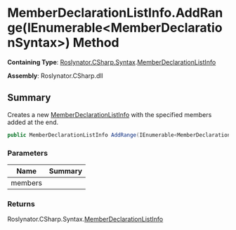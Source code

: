 # MemberDeclarationListInfo\.AddRange\(IEnumerable\<MemberDeclarationSyntax>\) Method

**Containing Type**: [Roslynator.CSharp.Syntax](../../README.md)\.[MemberDeclarationListInfo](../README.md)

**Assembly**: Roslynator\.CSharp\.dll

## Summary

Creates a new [MemberDeclarationListInfo](../README.md) with the specified members added at the end\.

```csharp
public MemberDeclarationListInfo AddRange(IEnumerable<MemberDeclarationSyntax> members)
```

### Parameters

| Name | Summary |
| ---- | ------- |
| members | |

### Returns

Roslynator\.CSharp\.Syntax\.[MemberDeclarationListInfo](../README.md)

